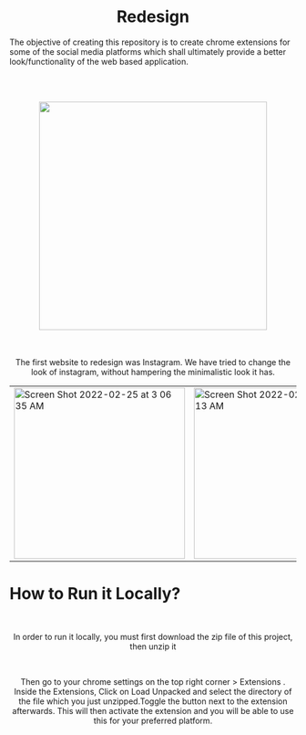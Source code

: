 <h1 align="center">Redesign</h1>

The objective of creating this repository is to create chrome extensions for some of the social media platforms which shall ultimately provide a better look/functionality of the web based application.

<br/><br/>

<div align="center">
  <img  width="400"  src="https://external-content.duckduckgo.com/iu/?u=https%3A%2F%2Fvectorified.com%2Fimages%2Finstagram-icon-text-27.png&f=1&nofb=1">
</div>
<br/><br/>

<p align="center">The first website to redesign was Instagram. We have tried to change the look of instagram, without hampering the minimalistic look it has.</>

<table>
  <tr>
    <td width="33%">
      <img width="300" alt="Screen Shot 2022-02-25 at 3 06 35 AM" src="https://user-images.githubusercontent.com/72745185/155612821-44971a6c-7c2f-40ee-b5a7-e18a2a1dd058.png">
    </td>
    <td width="33%">
      <img width="300" alt="Screen Shot 2022-02-25 at 3 08 13 AM" src="https://user-images.githubusercontent.com/72745185/155612952-e3787b1f-f905-41df-8c5e-591d2d04c9cc.png">
    </td>
    <td width="33%">
      <img width="300" alt="Screen Shot 2022-02-25 at 2 35 36 AM" src="https://user-images.githubusercontent.com/72745185/155612869-8448502f-1052-4957-832c-de50ead3bd8d.png">
    </td>
  </tr>
</table>


<h1>How to Run it Locally? </h1>
<br/>
<p align="center">In order to run it locally, you must first download the zip file of this project, then unzip it</p>
<br/>

<p align="center">Then go to your chrome settings on the top right corner > Extensions . Inside the Extensions, Click on Load Unpacked and select the directory of the file which you just unzipped.Toggle the button next to the extension afterwards. This will then activate the extension and you will be able to use this for your preferred platform.</p>
<br/>
